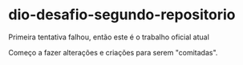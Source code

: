 # dio-desafio-segundo-repositorio
Primeira tentativa falhou, então este é o trabalho oficial atual

Começo a fazer alterações e criações para serem "comitadas".
